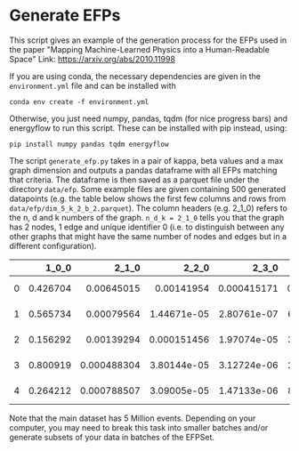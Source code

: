 # Generate EFPs 

This script gives an example of the generation process for the EFPs used in the paper "Mapping Machine-Learned Physics into a Human-Readable Space"
Link: https://arxiv.org/abs/2010.11998

If you are using conda, the necessary dependencies are given in the `environment.yml` file and can be installed with

```
conda env create -f environment.yml
```

Otherwise, you just need numpy, pandas, tqdm (for nice progress bars) and energyflow to run this script. These can be installed with pip instead, using:

```
pip install numpy pandas tqdm energyflow
```

The script `generate_efp.py` takes in a pair of kappa, beta values and a max graph dimension and outputs a pandas dataframe with all EFPs matching that criteria. The dataframe is then saved as a parquet file under the directory `data/efp`. Some example files are given containing 500 generated datapoints (e.g. the table below shows the first few columns and rows from `data/efp/dim_5_k_2_b_2.parquet`). The column headers (e.g. 2_1_0) refers to the n, d and k numbers of the graph. `n_d_k = 2_1_0` tells you that the graph has 2 nodes, 1 edge and unique identifier 0 (i.e. to distinguish between any other graphs that might have the same number of nodes and edges but in a different configuration).

|    |    1_0_0 |       2_1_0 |       2_2_0 |       2_3_0 |       2_4_0 |       2_5_0 |
|---:|---------:|------------:|------------:|------------:|------------:|------------:|
|  0 | 0.426704 | 0.00645015  | 0.00141954  | 0.000415171 | 0.000151909 | 6.25341e-05 |
|  1 | 0.565734 | 0.00079564  | 1.44671e-05 | 2.80761e-07 | 6.28402e-09 | 1.82549e-10 |
|  2 | 0.156292 | 0.00139294  | 0.000151456 | 1.97074e-05 | 3.14421e-06 | 6.18503e-07 |
|  3 | 0.800919 | 0.000488304 | 3.80144e-05 | 3.12724e-06 | 2.65635e-07 | 2.29621e-08 |
|  4 | 0.264212 | 0.000788507 | 3.09005e-05 | 1.47133e-06 | 8.62341e-08 | 6.46898e-09 |

Note that the main dataset has 5 Million events. Depending on your computer, you may need to break this task into smaller batches and/or generate subsets of your data in batches of the EFPSet. 
